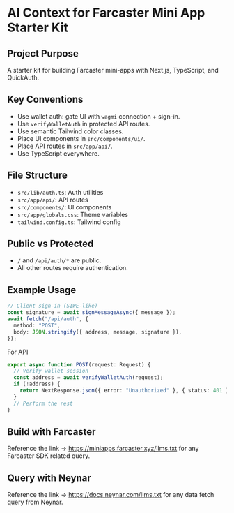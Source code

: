 # AI Context for Farcaster Mini App Starter Kit

## Project Purpose

A starter kit for building Farcaster mini-apps with Next.js, TypeScript, and QuickAuth.

## Key Conventions

- Use wallet auth: gate UI with `wagmi` connection + sign-in.
- Use `verifyWalletAuth` in protected API routes.
- Use semantic Tailwind color classes.
- Place UI components in `src/components/ui/`.
- Place API routes in `src/app/api/`.
- Use TypeScript everywhere.

## File Structure

- `src/lib/auth.ts`: Auth utilities
- `src/app/api/`: API routes
- `src/components/`: UI components
- `src/app/globals.css`: Theme variables
- `tailwind.config.ts`: Tailwind config

## Public vs Protected

- `/` and `/api/auth/*` are public.
- All other routes require authentication.

## Example Usage

```typescript
// Client sign-in (SIWE-like)
const signature = await signMessageAsync({ message });
await fetch("/api/auth", {
  method: "POST",
  body: JSON.stringify({ address, message, signature }),
});
```

For API

```typescript
export async function POST(request: Request) {
  // Verify wallet session
  const address = await verifyWalletAuth(request);
  if (!address) {
    return NextResponse.json({ error: "Unauthorized" }, { status: 401 });
  }
  // Perform the rest
}
```

## Build with Farcaster

Reference the link -> https://miniapps.farcaster.xyz/llms.txt for any Farcaster SDK related query.

## Query with Neynar

Reference the link -> https://docs.neynar.com/llms.txt for any data fetch query from Neynar.
